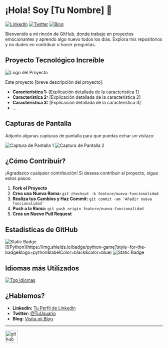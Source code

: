 <!-- Encabezado -->
# ¡Hola! Soy [Tu Nombre] 👋

[![LinkedIn](https://img.shields.io/badge/LinkedIn-Connect-blue?style=flat&logo=linkedin)](https://www.linkedin.com/in/tu-usuario/)
[![Twitter](https://img.shields.io/badge/Twitter-Follow-blue?style=flat&logo=twitter)](https://twitter.com/tu_usuario)
[![Blog](https://img.shields.io/badge/Blog-Visit-orange?style=flat&logo=hashnode)](https://tu-blog.com)

Bienvenido a mi rincón de GitHub, donde trabajo en proyectos emocionantes y aprendo algo nuevo todos los días. Explora mis repositorios y no dudes en contribuir o hacer preguntas.

<!-- Logo e Información del Proyecto -->
## Proyecto Tecnológico Increíble

![Logo del Proyecto](url_del_logo.png)

Este proyecto [breve descripción del proyecto].

- **Característica 1:** [Explicación detallada de la característica 1]
- **Característica 2:** [Explicación detallada de la característica 2]
- **Característica 3:** [Explicación detallada de la característica 3]
- ...

<!-- Capturas de Pantalla -->
## Capturas de Pantalla

Adjunto algunas capturas de pantalla para que puedas echar un vistazo:

![Captura de Pantalla 1](screenshot1.png)
![Captura de Pantalla 2](screenshot2.png)

<!-- Cómo Contribuir -->
## ¿Cómo Contribuir?

¡Agradezco cualquier contribución! Si deseas contribuir al proyecto, sigue estos pasos:

1. **Fork el Proyecto**
2. **Crea una Nueva Rama:** `git checkout -b feature/nueva-funcionalidad`
3. **Realiza tus Cambios y Haz Commit:** `git commit -am 'Añadir nueva funcionalidad'`
4. **Push a la Rama:** `git push origin feature/nueva-funcionalidad`
5. **Crea un Nuevo Pull Request**

<!-- Sección de Estadísticas de GitHub -->
## Estadísticas de GitHub

<img alt="Static Badge" src="https://img.shields.io/badge/Python-game?style=flat-square&logo=python&color=black&link=https%3A%2F%2Fgithub.com%2FZayKoDev">
</br>
[![Python](https://img.shields.io/badge/python-game?style=for-the-badge&logo=python&labelColor=black&color=blue)
<img alt="Static Badge" src="https://img.shields.io/badge/Node.js-game?style=flat-square&logo=node.js&color=black&link=https%3A%2F%2Fgithub.com%2FZayKoDev">



<!-- Sección de Idiomas más Utilizados -->
## Idiomas más Utilizados

[![Top Idiomas](https://github-readme-stats.vercel.app/api/top-langs/?username=tu-usuario&layout=compact&theme=radical)](https://github.com/anuraghazra/github-readme-stats)

<!-- Sección de Contacto -->
## ¿Hablemos?

- **LinkedIn:** [Tu Perfil de LinkedIn](https://www.linkedin.com/in/tu-usuario/)
- **Twitter:** [@TuUsuario](https://twitter.com/tu_usuario)
- **Blog:** [Visita mi Blog](https://tu-blog.com)

<!-- Pie de Página -->
---
[<img src='https://cdn.jsdelivr.net/npm/simple-icons@3.0.1/icons/github.svg' alt='github' height='40'>](https://github.com/ZayKoDev)  

<!---
ZayKoDev/ZayKoDev is a ✨ special ✨ repository because its `README.md` (this file) appears on your GitHub profile.
You can click the Preview link to take a look at your changes.
--->
